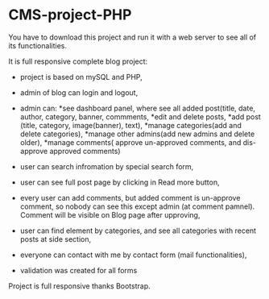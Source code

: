# CMS-project-PHP

You have to download this project and run it with a web server to see all of its functionalities.

It is full responsive complete blog project:

- project is based on mySQL and PHP,
- admin of blog can login and logout, 
- admin can:
  *see dashboard panel, where see all added post(title, date, author, category, banner, commments,
  *edit and delete posts,
  *add post (title, category, image(banner), text),
  *manage categories(add and delete categories),
  *manage other admins(add new admins and delete older),
  *manage comments( approve un-approved comments, and dis-approve approved comments)

- user can search infromation by special search form,
- user can see full post page by clicking in Read more button,
- every user can add comments, but added comment is un-approve comment, so nobody can see this except admin (at comment pamnel). Comment will be visible on Blog page after upproving,
- user can find element by categories, and see all categories with recent posts at side section,
- everyone can contact with me by contact form (mail functionalities),
- validation was created for all forms

   
Project is full responsive thanks Bootstrap.
